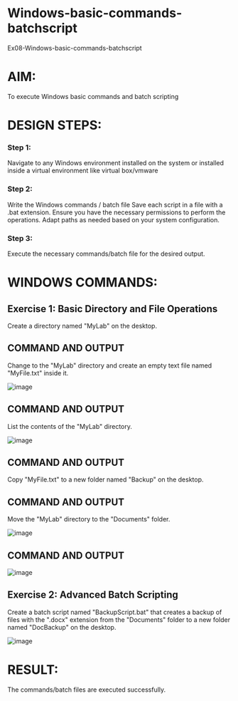 # Windows-basic-commands-batchscript
Ex08-Windows-basic-commands-batchscript

# AIM:
To execute Windows basic commands and batch scripting

# DESIGN STEPS:

### Step 1:

Navigate to any Windows environment installed on the system or installed inside a virtual environment like virtual box/vmware 

### Step 2:

Write the Windows commands / batch file
Save each script in a file with a .bat extension.
Ensure you have the necessary permissions to perform the operations.
Adapt paths as needed based on your system configuration.
### Step 3:

Execute the necessary commands/batch file for the desired output. 




# WINDOWS COMMANDS:
## Exercise 1: Basic Directory and File Operations
Create a directory named "MyLab" on the desktop.


## COMMAND AND OUTPUT

Change to the "MyLab" directory and create an empty text file named "MyFile.txt" inside it.

![image](https://github.com/user-attachments/assets/3bbda383-d094-4d2d-99f8-20737e8b1c3e)

## COMMAND AND OUTPUT

List the contents of the "MyLab" directory.

![image](https://github.com/user-attachments/assets/6afb584a-614e-47b1-b4ad-cbe572d400b3)

## COMMAND AND OUTPUT

Copy "MyFile.txt" to a new folder named "Backup" on the desktop.

## COMMAND AND OUTPUT

Move the "MyLab" directory to the "Documents" folder.


![image](https://github.com/user-attachments/assets/fb2f3845-49c5-4808-9f56-b0e600ab5d17)


## COMMAND AND OUTPUT



![image](https://github.com/user-attachments/assets/a0a6e0b3-e1ba-42f7-b406-1eda508458a2)


## Exercise 2: Advanced Batch Scripting
Create a batch script named "BackupScript.bat" that creates a backup of files with the ".docx" extension from the "Documents" folder to a new folder named "DocBackup" on the desktop.

![image](https://github.com/user-attachments/assets/8f4d723c-f3fc-4b86-ada8-e90c6577709d)



# RESULT:
The commands/batch files are executed successfully.

